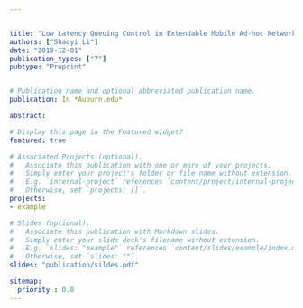 ```yaml
---


title: "Low Latency Queuing Control in Extendable Mobile Ad-hoc Network Emulator (EMANE)"
authors: ["Shaoyi Li"]
date: "2019-12-01"
publication_types: ["7"]
pubtype: "Preprint"


# Publication name and optional abbreviated publication name.
publication: In *Auburn.edu*

abstract: 

# Display this page in the Featured widget?
featured: true

# Associated Projects (optional).
#   Associate this publication with one or more of your projects.
#   Simply enter your project's folder or file name without extension.
#   E.g. `internal-project` references `content/project/internal-project/index.md`.
#   Otherwise, set `projects: []`.
projects:
- example

# Slides (optional).
#   Associate this publication with Markdown slides.
#   Simply enter your slide deck's filename without extension.
#   E.g. `slides: "example"` references `content/slides/example/index.md`.
#   Otherwise, set `slides: ""`.
slides: "publication/sildes.pdf"

sitemap:
  priority : 0.8
---
```





